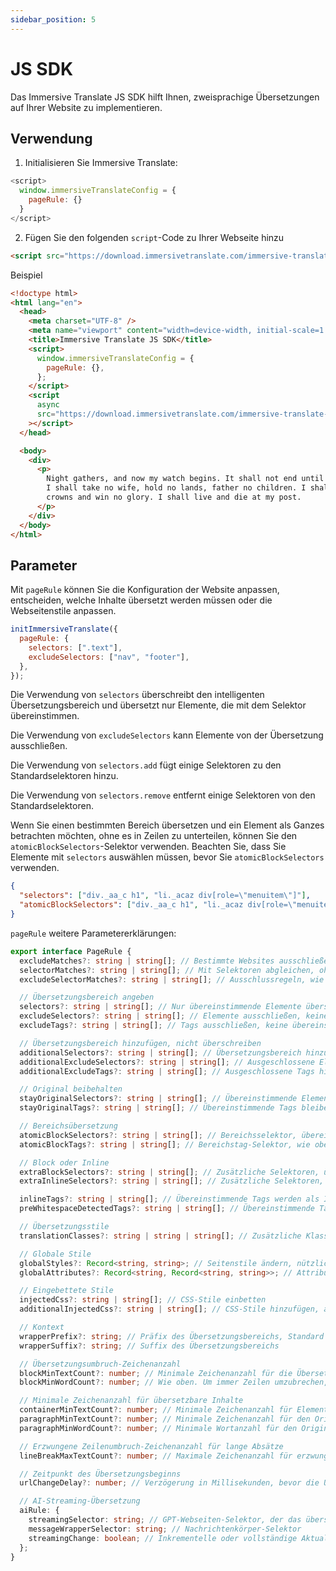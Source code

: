 ```yaml
---
sidebar_position: 5
---
```


# JS SDK

Das Immersive Translate JS SDK hilft Ihnen, zweisprachige Übersetzungen auf Ihrer Website zu implementieren.

## Verwendung

1. Initialisieren Sie Immersive Translate:

```js
<script>
  window.immersiveTranslateConfig = {
    pageRule: {}
  }
</script>
```

2. Fügen Sie den folgenden `script`-Code zu Ihrer Webseite hinzu

```html
<script src="https://download.immersivetranslate.com/immersive-translate-sdk-latest.js"></script>
```

Beispiel

```html
<!doctype html>
<html lang="en">
  <head>
    <meta charset="UTF-8" />
    <meta name="viewport" content="width=device-width, initial-scale=1.0" />
    <title>Immersive Translate JS SDK</title>
    <script>
      window.immersiveTranslateConfig = {
        pageRule: {},
      };
    </script>
    <script
      async
      src="https://download.immersivetranslate.com/immersive-translate-sdk-latest.js"
    ></script>
  </head>

  <body>
    <div>
      <p>
        Night gathers, and now my watch begins. It shall not end until my death.
        I shall take no wife, hold no lands, father no children. I shall wear no
        crowns and win no glory. I shall live and die at my post.
      </p>
    </div>
  </body>
</html>
```

## Parameter

Mit `pageRule` können Sie die Konfiguration der Website anpassen, entscheiden, welche Inhalte übersetzt werden müssen oder die Webseitenstile anpassen.

```js
initImmersiveTranslate({
  pageRule: {
    selectors: [".text"],
    excludeSelectors: ["nav", "footer"],
  },
});
```

Die Verwendung von `selectors` überschreibt den intelligenten Übersetzungsbereich und übersetzt nur Elemente, die mit dem Selektor übereinstimmen.

Die Verwendung von `excludeSelectors` kann Elemente von der Übersetzung ausschließen.

Die Verwendung von `selectors.add` fügt einige Selektoren zu den Standardselektoren hinzu.

Die Verwendung von `selectors.remove` entfernt einige Selektoren von den Standardselektoren.

Wenn Sie einen bestimmten Bereich übersetzen und ein Element als Ganzes betrachten möchten, ohne es in Zeilen zu unterteilen, können Sie den `atomicBlockSelectors`-Selektor verwenden. Beachten Sie, dass Sie Elemente mit `selectors` auswählen müssen, bevor Sie `atomicBlockSelectors` verwenden.

```json
{
  "selectors": ["div._aa_c h1", "li._acaz div[role=\"menuitem\"]"],
  "atomicBlockSelectors": ["div._aa_c h1", "li._acaz div[role=\"menuitem\"]"]
}
```

`pageRule` weitere Parametererklärungen:

```typescript
export interface PageRule {
  excludeMatches?: string | string[]; // Bestimmte Websites ausschließen.
  selectorMatches?: string | string[]; // Mit Selektoren abgleichen, ohne alle URLs anzugeben
  excludeSelectorMatches?: string | string[]; // Ausschlussregeln, wie oben.

  // Übersetzungsbereich angeben
  selectors?: string | string[]; // Nur übereinstimmende Elemente übersetzen
  excludeSelectors?: string | string[]; // Elemente ausschließen, keine übereinstimmenden Elemente übersetzen
  excludeTags?: string | string[]; // Tags ausschließen, keine übereinstimmenden Tags übersetzen

  // Übersetzungsbereich hinzufügen, nicht überschreiben
  additionalSelectors?: string | string[]; // Übersetzungsbereich hinzufügen. Übersetzungspositionen in intelligenten Übersetzungsbereichen hinzufügen.
  additionalExcludeSelectors?: string | string[]; // Ausgeschlossene Elemente hinzufügen, um intelligente Übersetzung an bestimmten Positionen zu verhindern.
  additionalExcludeTags?: string | string[]; // Ausgeschlossene Tags hinzufügen

  // Original beibehalten
  stayOriginalSelectors?: string | string[]; // Übereinstimmende Elemente bleiben original. Häufig für Tags auf Foren-Websites verwendet.
  stayOriginalTags?: string | string[]; // Übereinstimmende Tags bleiben original, wie `code`

  // Bereichsübersetzung
  atomicBlockSelectors?: string | string[]; // Bereichsselektor, übereinstimmende Elemente werden als Ganzes betrachtet, nicht in Segmente übersetzt
  atomicBlockTags?: string | string[]; // Bereichstag-Selektor, wie oben

  // Block oder Inline
  extraBlockSelectors?: string | string[]; // Zusätzliche Selektoren, übereinstimmende Elemente werden als Blockelemente behandelt, die eine Zeile einnehmen.
  extraInlineSelectors?: string | string[]; // Zusätzliche Selektoren, übereinstimmende Elemente werden als Inline-Elemente behandelt.

  inlineTags?: string | string[]; // Übereinstimmende Tags werden als Inline-Elemente behandelt
  preWhitespaceDetectedTags?: string | string[]; // Übereinstimmende Tags umbrechen automatisch Zeilen

  // Übersetzungsstile
  translationClasses?: string | string | string[]; // Zusätzliche Klassen zur Übersetzung hinzufügen

  // Globale Stile
  globalStyles?: Record<string, string>; // Seitenstile ändern, nützlich, wenn Übersetzungen Seitenstörungen verursachen.
  globalAttributes?: Record<string, Record<string, string>>; // Attribute von Seitenelementen ändern

  // Eingebettete Stile
  injectedCss?: string | string[]; // CSS-Stile einbetten
  additionalInjectedCss?: string | string[]; // CSS-Stile hinzufügen, anstatt direkt zu überschreiben.

  // Kontext
  wrapperPrefix?: string; // Präfix des Übersetzungsbereichs, Standard ist intelligent, entscheidet, ob Zeilen basierend auf der Anzahl der Zeichen umbrochen werden.
  wrapperSuffix?: string; // Suffix des Übersetzungsbereichs

  // Übersetzungsumbruch-Zeichenanzahl
  blockMinTextCount?: number; // Minimale Zeichenanzahl für die Übersetzung als Block, andernfalls wird die Übersetzung ein Inline-Element sein.
  blockMinWordCount?: number; // Wie oben. Um immer Zeilen umzubrechen, setzen Sie beide auf 0.

  // Minimale Zeichenanzahl für übersetzbare Inhalte
  containerMinTextCount?: number; // Minimale Zeichenanzahl für Elemente, die während der intelligenten Erkennung übersetzt werden sollen, Standard ist 18
  paragraphMinTextCount?: number; // Minimale Zeichenanzahl für den Originalabsatz, Inhalte, die größer als die Anzahl sind, werden übersetzt
  paragraphMinWordCount?: number; // Minimale Wortanzahl für den Originalabsatz

  // Erzwungene Zeilenumbruch-Zeichenanzahl für lange Absätze
  lineBreakMaxTextCount?: number; // Maximale Zeichenanzahl für erzwungenen Zeilenumbruch bei der Übersetzung langer Absätze.

  // Zeitpunkt des Übersetzungsbeginns
  urlChangeDelay?: number; // Verzögerung in Millisekunden, bevor die Übersetzung nach dem Betreten der Seite beginnt. Standard ist 250ms, um auf die Initialisierung der Webseite zu warten.

  // AI-Streaming-Übersetzung
  aiRule: {
    streamingSelector: string; // GPT-Webseiten-Selektor, der das übersetzende Element markiert
    messageWrapperSelector: string; // Nachrichtenkörper-Selektor
    streamingChange: boolean; // Inkrementelle oder vollständige Aktualisierung für wiederholte Nachrichten auf GPT-ähnlichen Webseiten. GPT ist inkrementell
  };
}
```
